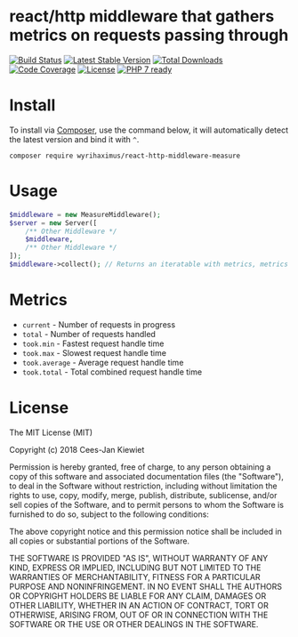 # react/http middleware that gathers metrics on requests passing through

[![Build Status](https://travis-ci.com/WyriHaximus/reactphp-http-middleware-measure.svg?branch=master)](https://travis-ci.com/WyriHaximus/reactphp-http-middleware-measure)
[![Latest Stable Version](https://poser.pugx.org/WyriHaximus/react-http-middleware-measure/v/stable.png)](https://packagist.org/packages/WyriHaximus/react-http-middleware-measure)
[![Total Downloads](https://poser.pugx.org/WyriHaximus/react-http-middleware-measure/downloads.png)](https://packagist.org/packages/WyriHaximus/react-http-middleware-measure)
[![Code Coverage](https://scrutinizer-ci.com/g/WyriHaximus/reactphp-http-middleware-measure/badges/coverage.png?b=master)](https://scrutinizer-ci.com/g/WyriHaximus/reactphp-http-middleware-measure/?branch=master)
[![License](https://poser.pugx.org/WyriHaximus/react-http-middleware-measure/license.png)](https://packagist.org/packages/WyriHaximus/react-http-middleware-measure)
[![PHP 7 ready](http://php7ready.timesplinter.ch/WyriHaximus/reactphp-http-middleware-clear-body/badge.svg)](https://travis-ci.org/WyriHaximus/reactphp-http-middleware-clear-body)

# Install

To install via [Composer](http://getcomposer.org/), use the command below, it will automatically detect the latest version and bind it with `^`.

```
composer require wyrihaximus/react-http-middleware-measure
```

# Usage

```php
$middleware = new MeasureMiddleware();
$server = new Server([
    /** Other Middleware */
    $middleware,
    /** Other Middleware */
]);
$middleware->collect(); // Returns an iteratable with metrics, metrics will reset on calling collect
```

# Metrics

* `current` - Number of requests in progress
* `total` - Number of requests handled
* `took.min` - Fastest request handle time
* `took.max` - Slowest request handle time
* `took.average` - Average request handle time
* `took.total` - Total combined request handle time

# License

The MIT License (MIT)

Copyright (c) 2018 Cees-Jan Kiewiet

Permission is hereby granted, free of charge, to any person obtaining a copy
of this software and associated documentation files (the "Software"), to deal
in the Software without restriction, including without limitation the rights
to use, copy, modify, merge, publish, distribute, sublicense, and/or sell
copies of the Software, and to permit persons to whom the Software is
furnished to do so, subject to the following conditions:

The above copyright notice and this permission notice shall be included in all
copies or substantial portions of the Software.

THE SOFTWARE IS PROVIDED "AS IS", WITHOUT WARRANTY OF ANY KIND, EXPRESS OR
IMPLIED, INCLUDING BUT NOT LIMITED TO THE WARRANTIES OF MERCHANTABILITY,
FITNESS FOR A PARTICULAR PURPOSE AND NONINFRINGEMENT. IN NO EVENT SHALL THE
AUTHORS OR COPYRIGHT HOLDERS BE LIABLE FOR ANY CLAIM, DAMAGES OR OTHER
LIABILITY, WHETHER IN AN ACTION OF CONTRACT, TORT OR OTHERWISE, ARISING FROM,
OUT OF OR IN CONNECTION WITH THE SOFTWARE OR THE USE OR OTHER DEALINGS IN THE
SOFTWARE.
